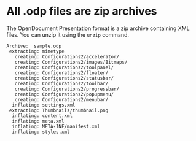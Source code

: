 # All .odp files are zip archives



The OpenDocument Presentation format is a zip archive containing XML files. You can unzip it using the `unzip` command.

```
Archive:  sample.odp
 extracting: mimetype
   creating: Configurations2/accelerator/
   creating: Configurations2/images/Bitmaps/
   creating: Configurations2/toolpanel/
   creating: Configurations2/floater/
   creating: Configurations2/statusbar/
   creating: Configurations2/toolbar/
   creating: Configurations2/progressbar/
   creating: Configurations2/popupmenu/
   creating: Configurations2/menubar/
  inflating: settings.xml
 extracting: Thumbnails/thumbnail.png
  inflating: content.xml
  inflating: meta.xml
  inflating: META-INF/manifest.xml
  inflating: styles.xml
```